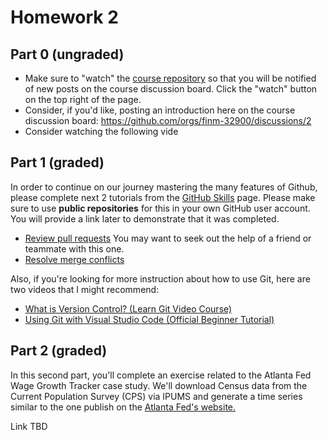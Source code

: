 # Homework 2

## Part 0 (ungraded)

- Make sure to "watch" the [course repository](https://github.com/finm-32900/finm-32900-data-science) so that you will be notified of new posts on the course discussion board. Click the "watch" button on the top right of the page.
- Consider, if you'd like, posting an introduction here on the course discussion board: https://github.com/orgs/finm-32900/discussions/2
- Consider watching the following vide

## Part 1 (graded)

In order to continue on our journey mastering the many features of Github, please complete next 2 tutorials from the [GitHub Skills](https://skills.github.com/) page. Please make sure to use **public repositories** for this in your own GitHub user account. You will provide a link later to demonstrate that it was completed.

- [Review pull requests](https://github.com/skills/review-pull-requests) You may want to seek out the help of a friend or teammate with this one.
- [Resolve merge conflicts](https://github.com/skills/resolve-merge-conflicts)

Also, if you're looking for more instruction about how to use Git, here are two videos that I might recommend:

- [What is Version Control? (Learn Git Video Course)](https://www.youtube.com/watch?v=M-O8ZNW9icQ)
- [Using Git with Visual Studio Code (Official Beginner Tutorial)](https://www.youtube.com/watch?v=i_23KUAEtUM)

## Part 2 (graded)

In this second part, you'll complete an exercise related to the Atlanta Fed Wage Growth Tracker case study. We'll download Census data from the Current Population Survey (CPS) via IPUMS and generate a time series similar to the one publish on the [Atlanta Fed's website.](https://www.atlantafed.org/chcs/wage-growth-tracker)

Link TBD